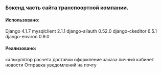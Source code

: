 ### Бэкенд часть сайта транспоортной компании. 

#### Использовано:
Django 4.1.7
mysqlclient 2.1.1
django-allauth 0.52.0
django-ckeditor 6.5.1
django-environ 0.9.0

#### Реализовано: 
калькулятор расчета доставки 
оформление заказа 
личный кабинет 
новости
Отправка уведомлений на почту
